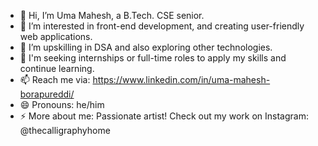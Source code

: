 - 👋 Hi, I’m Uma Mahesh, a B.Tech. CSE senior.
- 👀 I’m interested in front-end development, and creating user-friendly web applications.
- 🌱 I’m upskilling in DSA and also exploring other technologies.
- 💞️ I'm seeking internships or full-time roles to apply my skills and continue learning.
- 📫 Reach me via: https://www.linkedin.com/in/uma-mahesh-borapureddi/
- 😄 Pronouns: he/him
- ⚡ More about me: Passionate artist! Check out my work on Instagram: @thecalligraphyhome
